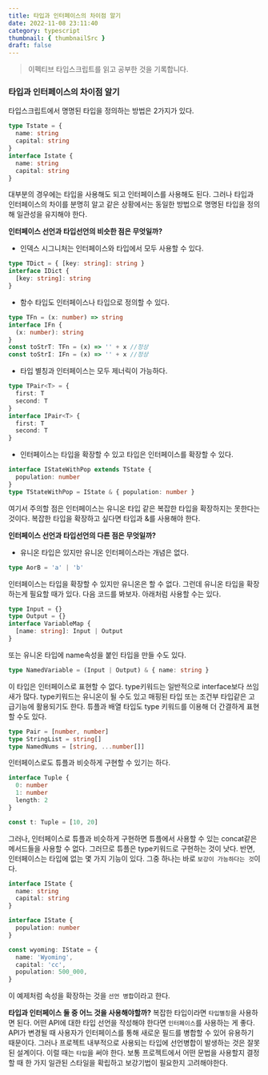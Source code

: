 ```yaml
---
title: 타입과 인터페이스의 차이점 알기
date: 2022-11-08 23:11:40
category: typescript
thumbnail: { thumbnailSrc }
draft: false
---
```


> 이펙티브 타입스크립트를 읽고 공부한 것을 기록합니다.

### 타입과 인터페이스의 차이점 알기

타입스크립트에서 명명된 타입을 정의하는 방법은 2가지가 있다.

```ts
type Tstate = {
  name: string
  capital: string
}
interface Istate {
  name: string
  capital: string
}
```

대부분의 경우에는 타입을 사용해도 되고 인터페이스를 사용해도 된다.
그러나 타입과 인터페이스의 차이를 분명히 알고 같은 상황에서는 동일한 방법으로 명명된 타입을 정의해 일관성을 유지해야 한다.

**인터페이스 선언과 타입선언의 비슷한 점은 무엇일까?**

- 인덱스 시그니처는 인터페이스와 타입에서 모두 사용할 수 있다.

```ts
type TDict = { [key: string]: string }
interface IDict {
  [key: string]: string
}
```

- 함수 타입도 인터페이스나 타입으로 정의할 수 있다.

```ts
type TFn = (x: number) => string
interface IFn {
  (x: number): string
}
const toStrT: TFn = (x) => '' + x //정상
const toStrI: IFn = (x) => '' + x //정상
```

- 타입 별칭과 인터페이스는 모두 제너릭이 가능하다.

```ts
type TPair<T> = {
  first: T
  second: T
}
interface IPair<T> {
  first: T
  second: T
}
```

- 인터페이스는 타입을 확장할 수 있고 타입은 인터페이스를 확장할 수 있다.

```ts
interface IStateWithPop extends TState {
  population: number
}
type TStateWithPop = IState & { population: number }
```

여기서 주의할 점은 인터페이스는 유니온 타입 같은 복잡한 타입을 확장하지는 못한다는 것이다.
복잡한 타입을 확장하고 싶다면 타입과 &를 사용해야 한다.

**인터페이스 선언과 타입선언의 다른 점은 무엇일까?**

- 유니온 타입은 있지만 유니온 인터페이스라는 개념은 없다.

```ts
type AorB = 'a' | 'b'
```

인터페이스는 타입을 확장할 수 있지만 유니온은 할 수 없다. 그런데 유니온 타입을 확장하는게 필요할 때가 있다.
다음 코드를 봐보자. 아래처럼 사용할 수는 있다.

```ts
type Input = {}
type Output = {}
interface VariableMap {
  [name: string]: Input | Output
}
```

또는 유니온 타입에 name속성을 붙인 타입을 만들 수도 있다.

```ts
type NamedVariable = (Input | Output) & { name: string }
```

이 타입은 인터페이스로 표현할 수 없다. type키워드는 일반적으로 interface보다 쓰임새가 많다.
type키워드는 유니온이 될 수도 있고 매핑된 타입 또는 조건부 타입같은 고급기능에 활용되기도 한다.
튜플과 배열 타입도 type 키워드를 이용해 더 간결하게 표현할 수도 있다.

```ts
type Pair = [number, number]
type StringList = string[]
type NamedNums = [string, ...number[]]
```

인터페이스로도 튜플과 비슷하게 구현할 수 있기는 하다.

```ts
interface Tuple {
  0: number
  1: number
  length: 2
}

const t: Tuple = [10, 20]
```

그러나, 인터페이스로 튜플과 비슷하게 구현하면 튜플에서 사용할 수 있는 concat같은 메서드들을 사용할 수 없다.
그러므로 튜플은 type키워드로 구현하는 것이 낫다.
반면, 인터페이스는 타입에 없는 몇 가지 기능이 있다. 그중 하나는 바로 `보강이 가능하다는 것`이다.

```ts
interface IState {
  name: string
  capital: string
}

interface IState {
  population: number
}

const wyoming: IState = {
  name: 'Wyoming',
  capital: 'cc',
  population: 500_000,
}
```

이 예제처럼 속성을 확장하는 것을 `선언 병합`이라고 한다.

**타입과 인터페이스 둘 중 어느 것을 사용해야할까?**
복잡한 타입이라면 `타입별칭`을 사용하면 된다.
어떤 API에 대한 타입 선언을 작성해야 한다면 `인터페이스`를 사용하는 게 좋다.
API가 변경될 때 사용자가 인터페이스를 통해 새로운 필드를 병합할 수 있어 유용하기 때문이다.
그러나 프로젝트 내부적으로 사용되는 타입에 선언병합이 발생하는 것은 잘못된 설계이다. 이럴 때는 `타입`을 써야 한다.
보통 프로젝트에서 어떤 문법을 사용할지 결정할 때 한 가지 일관된 스타일을 확립하고 보강기법이 필요한지 고려해야한다.
